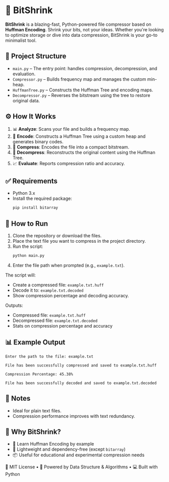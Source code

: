 # 🚀 BitShrink

**BitShrink** is a blazing-fast, Python-powered file compressor based on **Huffman Encoding**. Shrink your bits, not your ideas. Whether you're looking to optimize storage or dive into data compression, BitShrink is your go-to minimalist tool.

## 📂 Project Structure

- `main.py` – The entry point: handles compression, decompression, and evaluation.
- `Compressor.py` – Builds frequency map and manages the custom min-heap.
- `HuffmanTree.py` – Constructs the Huffman Tree and encoding maps.
- `Decompressor.py` – Reverses the bitstream using the tree to restore original data.

## ⚙️ How It Works

1. 📊 **Analyze**: Scans your file and builds a frequency map.
2. 🌲 **Encode**: Constructs a Huffman Tree using a custom heap and generates binary codes.
3. 🧠 **Compress**: Encodes the file into a compact bitstream.
4. 🔁 **Decompress**: Reconstructs the original content using the Huffman Tree.
5. 📈 **Evaluate**: Reports compression ratio and accuracy.

## ✅ Requirements

- Python 3.x
- Install the required package:
  ```bash
  pip install bitarray
  ```

## 🚀 How to Run

1. Clone the repository or download the files.
2. Place the text file you want to compress in the project directory.
3. Run the script:
   ```bash
   python main.py
   ```
4. Enter the file path when prompted (e.g., `example.txt`).

The script will:
- Create a compressed file: `example.txt.huff`
- Decode it to: `example.txt.decoded`
- Show compression percentage and decoding accuracy.

Outputs:

- Compressed file: `example.txt.huff`
- Decompressed file: `example.txt.decoded`
- Stats on compression percentage and accuracy

## 📊 Example Output

```
Enter the path to the file: example.txt

File has been successfully compressed and saved to example.txt.huff

Compression Percentage: 45.38%

File has been successfully decoded and saved to example.txt.decoded
```

## 📌 Notes

- Ideal for plain text files.
- Compression performance improves with text redundancy.

## 🎯 Why BitShrink?

- 🔬 Learn Huffman Encoding by example
- 💼 Lightweight and dependency-free (except `bitarray`)
- 📦 Useful for educational and experimental compression needs


🪪 MIT License • 🧠 Powered by Data Structure & Algorithms • 💻 Built with Python
